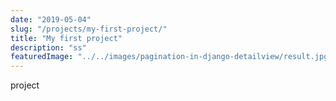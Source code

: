 ```yaml
---
date: "2019-05-04"
slug: "/projects/my-first-project/"
title: "My first project"
description: "ss"
featuredImage: "../../images/pagination-in-django-detailview/result.jpg"
---
```

project